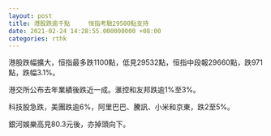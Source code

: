 ```yaml
---
layout: post
title: 港股跌逾千點     恒指考驗29500點支持
date: 2021-02-24 14:28:55.000000000 +08:00
categories: rthk
---
```


港股跌幅擴大，恒指最多跌1100點，低見29532點，恒指中段報29660點，跌971點，跌幅3.1%。

港交所公布去年業績後跌近一成。滙控和友邦跌逾1%至3%。

科技股急跌，美團跌逾6%，阿里巴巴、騰訊、小米和京東，跌2至5%。

銀河娛樂高見80.3元後，亦掉頭向下。
